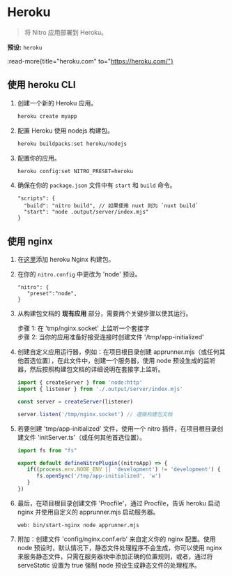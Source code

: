 # Heroku

> 将 Nitro 应用部署到 Heroku。

**预设:** `heroku`

:read-more{title="heroku.com" to="https://heroku.com/"}

## 使用 heroku CLI

1. 创建一个新的 Heroku 应用。

   ```bash
   heroku create myapp
   ```

2. 配置 Heroku 使用 nodejs 构建包。

   ```bash
   heroku buildpacks:set heroku/nodejs
   ```

3. 配置你的应用。

   ```bash
   heroku config:set NITRO_PRESET=heroku
   ```

4. 确保在你的 `package.json` 文件中有 `start` 和 `build` 命令。

   ```json5
   "scripts": {
     "build": "nitro build", // 如果使用 nuxt 则为 `nuxt build`
     "start": "node .output/server/index.mjs"
   }
   ```

## 使用 nginx

1. 在[这里](https://github.com/heroku/heroku-buildpack-nginx.git)添加 heroku Nginx 构建包。

2. 在你的 `nitro.config` 中更改为 'node' 预设。

   ```json5
   "nitro": {
      "preset":"node",
   }
   ```

3. 从构建包文档的 **现有应用** 部分，需要两个关键步骤以使其运行。

   步骤 1: 在 'tmp/nginx.socket' 上监听一个套接字  
   步骤 2: 当你的应用准备好接受连接时创建文件 '/tmp/app-initialized'  

4. 创建自定义应用运行器，例如：在项目根目录创建 apprunner.mjs（或任何其他首选位置），在此文件中，创建一个服务器，使用 node 预设生成的监听器，然后按照构建包文档的详细说明在套接字上监听。

   ```ts
   import { createServer } from 'node:http'
   import { listener } from './.output/server/index.mjs'

   const server = createServer(listener)

   server.listen('/tmp/nginx.socket') // 遵循构建包文档
   ```

5. 若要创建 'tmp/app-initialized' 文件，使用一个 nitro 插件，在项目根目录创建文件 'initServer.ts'（或任何其他首选位置）。

   ```ts
   import fs from "fs"

   export default defineNitroPlugin((nitroApp) => {
      if((process.env.NODE_ENV || 'development') != 'development') {
         fs.openSync('/tmp/app-initialized', 'w')
      }
   })
   ```

6. 最后，在项目根目录创建文件 'Procfile'，通过 Procfile，告诉 heroku 启动 nginx 并使用自定义的 apprunner.mjs 启动服务器。

   ```procfile
   web: bin/start-nginx node apprunner.mjs
   ```

7. 附加：创建文件 'config/nginx.conf.erb' 来自定义你的 nginx 配置。使用 node 预设时，默认情况下，静态文件处理程序不会生成，你可以使用 nginx 来服务静态文件，只需在服务器块中添加正确的位置规则，或者，通过将 serveStatic 设置为 true 强制 node 预设生成静态文件的处理程序。